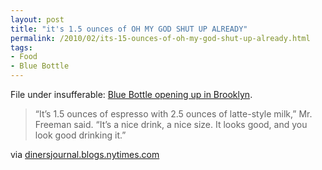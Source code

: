 ```yaml
---
layout: post
title: "it's 1.5 ounces of OH MY GOD SHUT UP ALREADY"
permalink: /2010/02/its-15-ounces-of-oh-my-god-shut-up-already.html
tags:
- Food
- Blue Bottle
---
```


File under insufferable: [Blue Bottle opening up in Brooklyn](http://dinersjournal.blogs.nytimes.com/2010/02/22/blue-bottle-coffee-to-open-in-williamsburg/?src=tptw).

> “It’s 1.5 ounces of espresso with 2.5 ounces of latte-style milk,” Mr. Freeman said. “It’s a nice drink, a nice size. It looks good, and you look good drinking it.”

via [dinersjournal.blogs.nytimes.com](http://dinersjournal.blogs.nytimes.com/2010/02/22/blue-bottle-coffee-to-open-in-williamsburg/?src=tptw)